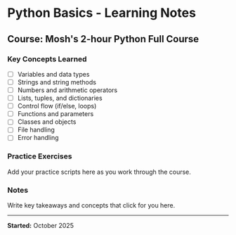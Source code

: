 # Python Basics - Learning Notes

## Course: Mosh's 2-hour Python Full Course

### Key Concepts Learned
- [ ] Variables and data types
- [ ] Strings and string methods
- [ ] Numbers and arithmetic operators
- [ ] Lists, tuples, and dictionaries
- [ ] Control flow (if/else, loops)
- [ ] Functions and parameters
- [ ] Classes and objects
- [ ] File handling
- [ ] Error handling

### Practice Exercises

Add your practice scripts here as you work through the course.

### Notes

Write key takeaways and concepts that click for you here.

---
**Started:** October 2025
